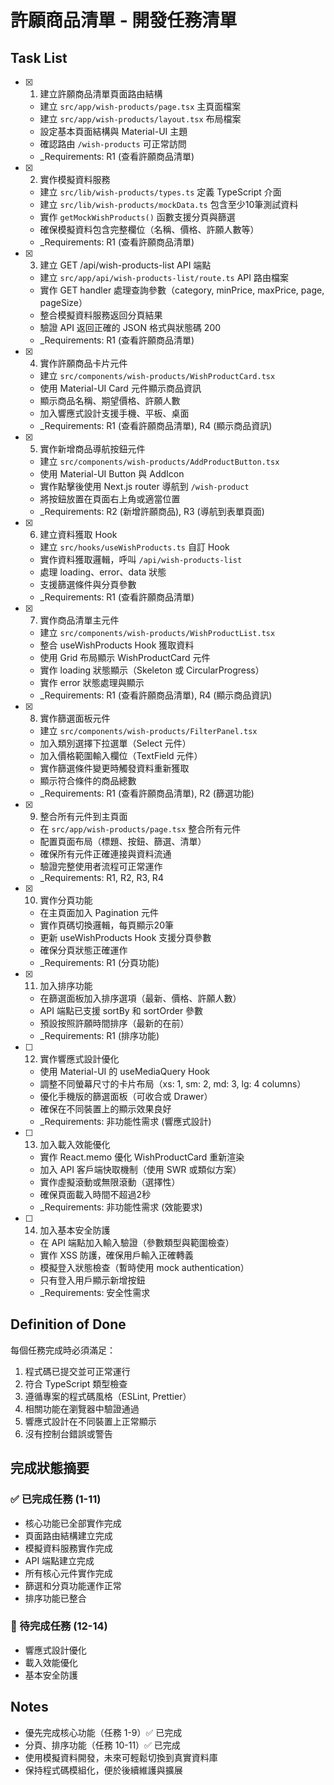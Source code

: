 # 許願商品清單 - 開發任務清單

## Task List

- [x] 1. 建立許願商品清單頁面路由結構
  - 建立 `src/app/wish-products/page.tsx` 主頁面檔案
  - 建立 `src/app/wish-products/layout.tsx` 布局檔案
  - 設定基本頁面結構與 Material-UI 主題
  - 確認路由 `/wish-products` 可正常訪問
  - _Requirements: R1 (查看許願商品清單)

- [x] 2. 實作模擬資料服務
  - 建立 `src/lib/wish-products/types.ts` 定義 TypeScript 介面
  - 建立 `src/lib/wish-products/mockData.ts` 包含至少10筆測試資料
  - 實作 `getMockWishProducts()` 函數支援分頁與篩選
  - 確保模擬資料包含完整欄位（名稱、價格、許願人數等）
  - _Requirements: R1 (查看許願商品清單)

- [x] 3. 建立 GET /api/wish-products-list API 端點
  - 建立 `src/app/api/wish-products-list/route.ts` API 路由檔案
  - 實作 GET handler 處理查詢參數（category, minPrice, maxPrice, page, pageSize）
  - 整合模擬資料服務返回分頁結果
  - 驗證 API 返回正確的 JSON 格式與狀態碼 200
  - _Requirements: R1 (查看許願商品清單)

- [x] 4. 實作許願商品卡片元件
  - 建立 `src/components/wish-products/WishProductCard.tsx`
  - 使用 Material-UI Card 元件顯示商品資訊
  - 顯示商品名稱、期望價格、許願人數
  - 加入響應式設計支援手機、平板、桌面
  - _Requirements: R1 (查看許願商品清單), R4 (顯示商品資訊)

- [x] 5. 實作新增商品導航按鈕元件
  - 建立 `src/components/wish-products/AddProductButton.tsx`
  - 使用 Material-UI Button 與 AddIcon
  - 實作點擊後使用 Next.js router 導航到 `/wish-product`
  - 將按鈕放置在頁面右上角或適當位置
  - _Requirements: R2 (新增許願商品), R3 (導航到表單頁面)

- [x] 6. 建立資料獲取 Hook
  - 建立 `src/hooks/useWishProducts.ts` 自訂 Hook
  - 實作資料獲取邏輯，呼叫 `/api/wish-products-list`
  - 處理 loading、error、data 狀態
  - 支援篩選條件與分頁參數
  - _Requirements: R1 (查看許願商品清單)

- [x] 7. 實作商品清單主元件
  - 建立 `src/components/wish-products/WishProductList.tsx`
  - 整合 useWishProducts Hook 獲取資料
  - 使用 Grid 布局顯示 WishProductCard 元件
  - 實作 loading 狀態顯示（Skeleton 或 CircularProgress）
  - 實作 error 狀態處理與顯示
  - _Requirements: R1 (查看許願商品清單), R4 (顯示商品資訊)

- [x] 8. 實作篩選面板元件
  - 建立 `src/components/wish-products/FilterPanel.tsx`
  - 加入類別選擇下拉選單（Select 元件）
  - 加入價格範圍輸入欄位（TextField 元件）
  - 實作篩選條件變更時觸發資料重新獲取
  - 顯示符合條件的商品總數
  - _Requirements: R1 (查看許願商品清單), R2 (篩選功能)

- [x] 9. 整合所有元件到主頁面
  - 在 `src/app/wish-products/page.tsx` 整合所有元件
  - 配置頁面布局（標題、按鈕、篩選、清單）
  - 確保所有元件正確連接與資料流通
  - 驗證完整使用者流程可正常運作
  - _Requirements: R1, R2, R3, R4

- [x] 10. 實作分頁功能
  - 在主頁面加入 Pagination 元件
  - 實作頁碼切換邏輯，每頁顯示20筆
  - 更新 useWishProducts Hook 支援分頁參數
  - 確保分頁狀態正確運作
  - _Requirements: R1 (分頁功能)

- [x] 11. 加入排序功能
  - 在篩選面板加入排序選項（最新、價格、許願人數）
  - API 端點已支援 sortBy 和 sortOrder 參數
  - 預設按照許願時間排序（最新的在前）
  - _Requirements: R1 (排序功能)

- [ ] 12. 實作響應式設計優化
  - 使用 Material-UI 的 useMediaQuery Hook
  - 調整不同螢幕尺寸的卡片布局（xs: 1, sm: 2, md: 3, lg: 4 columns）
  - 優化手機版的篩選面板（可收合或 Drawer）
  - 確保在不同裝置上的顯示效果良好
  - _Requirements: 非功能性需求 (響應式設計)

- [ ] 13. 加入載入效能優化
  - 實作 React.memo 優化 WishProductCard 重新渲染
  - 加入 API 客戶端快取機制（使用 SWR 或類似方案）
  - 實作虛擬滾動或無限滾動（選擇性）
  - 確保頁面載入時間不超過2秒
  - _Requirements: 非功能性需求 (效能要求)

- [ ] 14. 加入基本安全防護
  - 在 API 端點加入輸入驗證（參數類型與範圍檢查）
  - 實作 XSS 防護，確保用戶輸入正確轉義
  - 模擬登入狀態檢查（暫時使用 mock authentication）
  - 只有登入用戶顯示新增按鈕
  - _Requirements: 安全性需求

## Definition of Done

每個任務完成時必須滿足：
1. 程式碼已提交並可正常運行
2. 符合 TypeScript 類型檢查
3. 遵循專案的程式碼風格（ESLint, Prettier）
4. 相關功能在瀏覽器中驗證通過
5. 響應式設計在不同裝置上正常顯示
6. 沒有控制台錯誤或警告

## 完成狀態摘要

### ✅ 已完成任務 (1-11)
- 核心功能已全部實作完成
- 頁面路由結構建立完成
- 模擬資料服務實作完成
- API 端點建立完成
- 所有核心元件實作完成
- 篩選和分頁功能運作正常
- 排序功能已整合

### 🚧 待完成任務 (12-14)
- 響應式設計優化
- 載入效能優化
- 基本安全防護

## Notes

- 優先完成核心功能（任務 1-9）✅ 已完成
- 分頁、排序功能（任務 10-11）✅ 已完成
- 使用模擬資料開發，未來可輕鬆切換到真實資料庫
- 保持程式碼模組化，便於後續維護與擴展